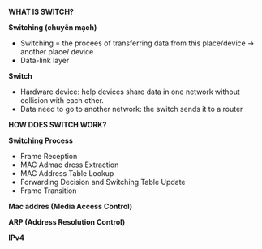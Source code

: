 **WHAT IS SWITCH?**

**Switching (chuyển mạch)**
- Switching = the procees of transferring data from this place/device -> another place/ device
- Data-link layer

**Switch**
- Hardware device: help devices share data in one network without collision with each other.
- Data need to go to another network: the switch sends it to a router

**HOW DOES SWITCH WORK?**

**Switching Process**
- Frame Reception
- MAC Admac dress Extraction
- MAC Address Table Lookup
- Forwarding Decision and Switching Table Update
- Frame Transition

**Mac addres (Media Access Control)**


**ARP (Address Resolution Control)**


**IPv4**
